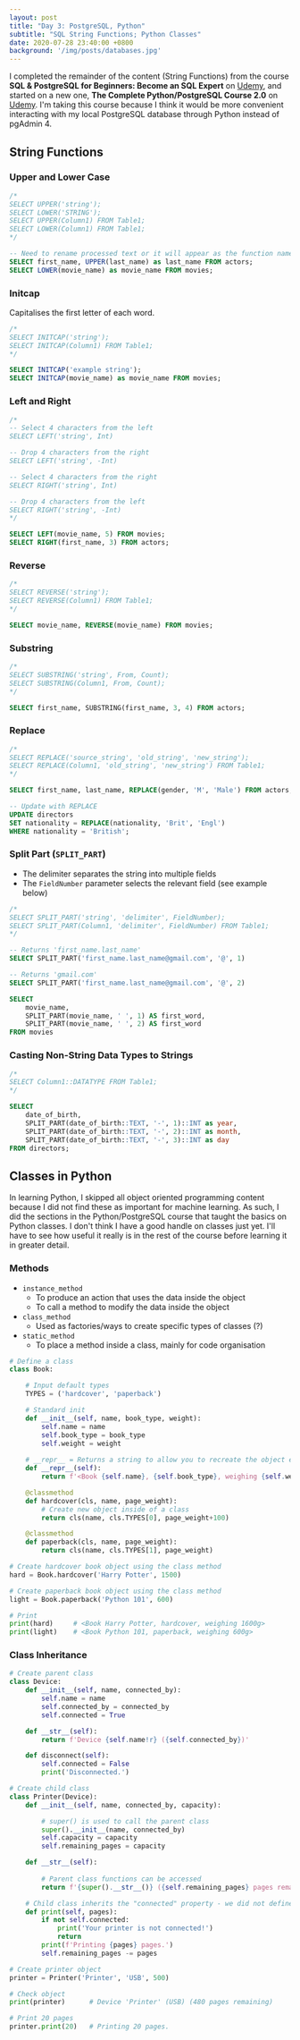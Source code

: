 ```yaml
---
layout: post
title: "Day 3: PostgreSQL, Python"
subtitle: "SQL String Functions; Python Classes"
date: 2020-07-28 23:40:00 +0800
background: '/img/posts/databases.jpg'
---
```


I completed the remainder of the content (String Functions) from the course **SQL & PostgreSQL for Beginners: Become an SQL Expert** on [Udemy](https://www.udemy.com/course/sql-and-postgresql-for-beginners/), and started on a new one, **The Complete Python/PostgreSQL Course 2.0** on [Udemy](https://www.udemy.com/course/complete-python-postgresql-database-course/). I'm taking this course because I think it would be more convenient interacting with my local PostgreSQL database through Python instead of pgAdmin 4.

## String Functions

### Upper and Lower Case
```sql
/*
SELECT UPPER('string');
SELECT LOWER('STRING');
SELECT UPPER(Column1) FROM Table1;
SELECT LOWER(Column1) FROM Table1;
*/

-- Need to rename processed text or it will appear as the function name UPPER/LOWER/etc.
SELECT first_name, UPPER(last_name) as last_name FROM actors;
SELECT LOWER(movie_name) as movie_name FROM movies;
```

### Initcap
Capitalises the first letter of each word.

```sql
/*
SELECT INITCAP('string');
SELECT INITCAP(Column1) FROM Table1;
*/

SELECT INITCAP('example string');
SELECT INITCAP(movie_name) as movie_name FROM movies;
```

### Left and Right
```sql
/*
-- Select 4 characters from the left
SELECT LEFT('string', Int)

-- Drop 4 characters from the right
SELECT LEFT('string', -Int)

-- Select 4 characters from the right
SELECT RIGHT('string', Int)

-- Drop 4 characters from the left
SELECT RIGHT('string', -Int)
*/

SELECT LEFT(movie_name, 5) FROM movies;
SELECT RIGHT(first_name, 3) FROM actors;
```

### Reverse
```sql
/*
SELECT REVERSE('string');
SELECT REVERSE(Column1) FROM Table1;
*/

SELECT movie_name, REVERSE(movie_name) FROM movies;
```

### Substring
```sql
/*
SELECT SUBSTRING('string', From, Count);
SELECT SUBSTRING(Column1, From, Count);
*/

SELECT first_name, SUBSTRING(first_name, 3, 4) FROM actors;
```

### Replace
```sql
/*
SELECT REPLACE('source_string', 'old_string', 'new_string');
SELECT REPLACE(Column1, 'old_string', 'new_string') FROM Table1;
*/

SELECT first_name, last_name, REPLACE(gender, 'M', 'Male') FROM actors;

-- Update with REPLACE
UPDATE directors
SET nationality = REPLACE(nationality, 'Brit', 'Engl')
WHERE nationality = 'British';
```

### Split Part (`SPLIT_PART`)
* The delimiter separates the string into multiple fields
* The `FieldNumber` parameter selects the relevant field (see example below)

```sql
/*
SELECT SPLIT_PART('string', 'delimiter', FieldNumber);
SELECT SPLIT_PART(Column1, 'delimiter', FieldNumber) FROM Table1;
*/

-- Returns 'first_name.last_name'
SELECT SPLIT_PART('first_name.last_name@gmail.com', '@', 1)

-- Returns 'gmail.com'
SELECT SPLIT_PART('first_name.last_name@gmail.com', '@', 2)

SELECT
	movie_name,
	SPLIT_PART(movie_name, ' ', 1) AS first_word,
	SPLIT_PART(movie_name, ' ', 2) AS first_word
FROM movies
```

### Casting Non-String Data Types to Strings
```sql
/*
SELECT Column1::DATATYPE FROM Table1;
*/

SELECT
	date_of_birth,
	SPLIT_PART(date_of_birth::TEXT, '-', 1)::INT as year,
	SPLIT_PART(date_of_birth::TEXT, '-', 2)::INT as month,
	SPLIT_PART(date_of_birth::TEXT, '-', 3)::INT as day
FROM directors;
```

## Classes in Python
In learning Python, I skipped all object oriented programming content because I did not find these as important for machine learning. As such, I did the sections in the Python/PostgreSQL course that taught the basics on Python classes. I don't think I have a good handle on classes just yet. I'll have to see how useful it really is in the rest of the course before learning it in greater detail.

### Methods
* `instance_method`
    * To produce an action that uses the data inside the object
    * To call a method to modify the data inside the object
* `class_method`
    * Used as factories/ways to create specific types of classes (?)
* `static_method`
    * To place a method inside a class, mainly for code organisation

```py
# Define a class
class Book:

    # Input default types
    TYPES = ('hardcover', 'paperback')

    # Standard init
    def __init__(self, name, book_type, weight):
        self.name = name
        self.book_type = book_type
        self.weight = weight
    
    # __repr__ = Returns a string to allow you to recreate the object easily
    def __repr__(self):
        return f'<Book {self.name}, {self.book_type}, weighing {self.weight}g>'

    @classmethod
    def hardcover(cls, name, page_weight):
        # Create new object inside of a class
        return cls(name, cls.TYPES[0], page_weight+100)

    @classmethod
    def paperback(cls, name, page_weight):
        return cls(name, cls.TYPES[1], page_weight)

# Create hardcover book object using the class method
hard = Book.hardcover('Harry Potter', 1500)

# Create paperback book object using the class method
light = Book.paperback('Python 101', 600)

# Print
print(hard)     # <Book Harry Potter, hardcover, weighing 1600g>
print(light)    # <Book Python 101, paperback, weighing 600g>
```

### Class Inheritance
```py
# Create parent class
class Device:
    def __init__(self, name, connected_by):
        self.name = name
        self.connected_by = connected_by
        self.connected = True

    def __str__(self):
        return f'Device {self.name!r} ({self.connected_by})'

    def disconnect(self):
        self.connected = False
        print('Disconnected.')

# Create child class
class Printer(Device):
    def __init__(self, name, connected_by, capacity):

        # super() is used to call the parent class
        super().__init__(name, connected_by)
        self.capacity = capacity
        self.remaining_pages = capacity

    def __str__(self):
        
        # Parent class functions can be accessed
        return f'{super().__str__()} ({self.remaining_pages} pages remaining)'

    # Child class inherits the "connected" property - we did not define this
    def print(self, pages):
        if not self.connected:
            print('Your printer is not connected!')
            return
        print(f'Printing {pages} pages.')
        self.remaining_pages -= pages

# Create printer object
printer = Printer('Printer', 'USB', 500)

# Check object
print(printer)      # Device 'Printer' (USB) (480 pages remaining)

# Print 20 pages
printer.print(20)   # Printing 20 pages.
```
